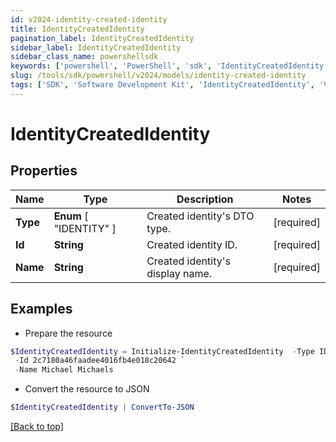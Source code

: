 ```yaml
---
id: v2024-identity-created-identity
title: IdentityCreatedIdentity
pagination_label: IdentityCreatedIdentity
sidebar_label: IdentityCreatedIdentity
sidebar_class_name: powershellsdk
keywords: ['powershell', 'PowerShell', 'sdk', 'IdentityCreatedIdentity', 'V2024IdentityCreatedIdentity'] 
slug: /tools/sdk/powershell/v2024/models/identity-created-identity
tags: ['SDK', 'Software Development Kit', 'IdentityCreatedIdentity', 'V2024IdentityCreatedIdentity']
---
```



# IdentityCreatedIdentity

## Properties

Name | Type | Description | Notes
------------ | ------------- | ------------- | -------------
**Type** |  **Enum** [  "IDENTITY" ] | Created identity's DTO type. | [required]
**Id** | **String** | Created identity ID. | [required]
**Name** | **String** | Created identity's display name. | [required]

## Examples

- Prepare the resource
```powershell
$IdentityCreatedIdentity = Initialize-IdentityCreatedIdentity  -Type IDENTITY `
 -Id 2c7180a46faadee4016fb4e018c20642 `
 -Name Michael Michaels
```

- Convert the resource to JSON
```powershell
$IdentityCreatedIdentity | ConvertTo-JSON
```


[[Back to top]](#) 

